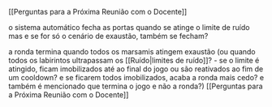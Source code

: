 [[Perguntas para a Próxima Reunião com o Docente]]

o sistema automático fecha as portas quando se atinge o limite de ruído mas e se for só o cenário de exaustão, também se fecham?

a ronda termina quando todos os marsamis atingem exaustão (ou quando todos os labirintos ultrapassam os [[Ruído|limites de ruído]]? - se o limite é atingido, ficam imobilizados até ao final do jogo ou são reativados ao fim de um cooldown? e se ficarem todos imobilizados, acaba a ronda mais cedo? e também é mencionado que termina o jogo e não a ronda?) [[Perguntas para a Próxima Reunião com o Docente]]